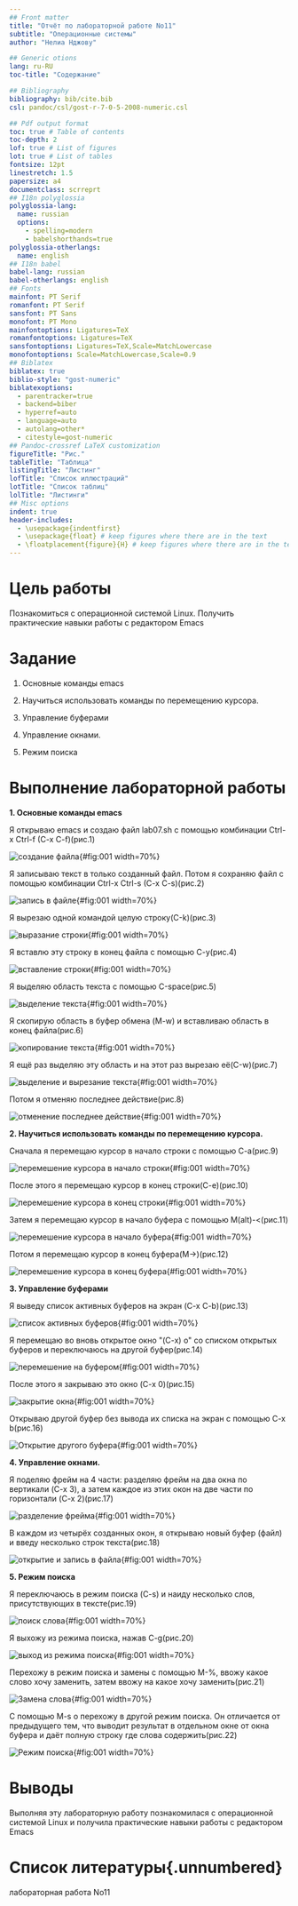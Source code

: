 ```yaml
---
## Front matter
title: "Отчёт по лабораторной работе No11"
subtitle: "Операционные системы"
author: "Нелиа Нджову"

## Generic otions
lang: ru-RU
toc-title: "Содержание"

## Bibliography
bibliography: bib/cite.bib
csl: pandoc/csl/gost-r-7-0-5-2008-numeric.csl

## Pdf output format
toc: true # Table of contents
toc-depth: 2
lof: true # List of figures
lot: true # List of tables
fontsize: 12pt
linestretch: 1.5
papersize: a4
documentclass: scrreprt
## I18n polyglossia
polyglossia-lang:
  name: russian
  options:
	- spelling=modern
	- babelshorthands=true
polyglossia-otherlangs:
  name: english
## I18n babel
babel-lang: russian
babel-otherlangs: english
## Fonts
mainfont: PT Serif
romanfont: PT Serif
sansfont: PT Sans
monofont: PT Mono
mainfontoptions: Ligatures=TeX
romanfontoptions: Ligatures=TeX
sansfontoptions: Ligatures=TeX,Scale=MatchLowercase
monofontoptions: Scale=MatchLowercase,Scale=0.9
## Biblatex
biblatex: true
biblio-style: "gost-numeric"
biblatexoptions:
  - parentracker=true
  - backend=biber
  - hyperref=auto
  - language=auto
  - autolang=other*
  - citestyle=gost-numeric
## Pandoc-crossref LaTeX customization
figureTitle: "Рис."
tableTitle: "Таблица"
listingTitle: "Листинг"
lofTitle: "Список иллюстраций"
lotTitle: "Список таблиц"
lolTitle: "Листинги"
## Misc options
indent: true
header-includes:
  - \usepackage{indentfirst}
  - \usepackage{float} # keep figures where there are in the text
  - \floatplacement{figure}{H} # keep figures where there are in the text
---
```


# Цель работы

Познакомиться с операционной системой Linux. Получить практические навыки работы с редактором Emacs

# Задание

1. Основные команды emacs

2. Научиться использовать команды по перемещению курсора.

3. Управление буферами

4. Управление окнами.

5. Режим поиска

# Выполнение лабораторной работы

**1. Основные команды emacs**

Я открываю emacs и создаю файл lab07.sh с помощью комбинации Ctrl-x Ctrl-f (C-x C-f)(рис.1)

![создание файла](image/01.png){#fig:001 width=70%}

Я записываю текст в только созданный файл. Потом я сохраняю файл с помощью комбинации Ctrl-x Ctrl-s (C-x C-s)(рис.2)

![запись в файле](image/03.png){#fig:001 width=70%}

Я вырезаю одной командой целую строку(С-k)(рис.3)

![выразание строки](image/04.png){#fig:001 width=70%}

Я вставлю эту строку в конец файла с помощью С-у(рис.4)

![вставление строки](image/05.png){#fig:001 width=70%}

Я выделяю область текста с помощью С-space(рис.5)

![выделение текста](image/07.png){#fig:001 width=70%}

Я скопирую область в буфер обмена (M-w) и вставливаю область в конец файла(рис.6)

![копирование текста](image/08.png){#fig:001 width=70%}

Я ещё раз выделяю эту область и на этот раз вырезаю её(С-w)(рис.7)

![выделение и вырезание текста](image/09.png){#fig:001 width=70%}

Потом я отменяю последнее действие(рис.8)

![отменение последнее действие](image/10.png){#fig:001 width=70%}

**2. Научиться использовать команды по перемещению курсора.**

Сначала я перемещаю курсор в начало строки с помощью С-а(рис.9)

![перемешение курсора в начало строки](image/11.png){#fig:001 width=70%}

После этого я перемещаю курсор в конец строки(С-е)(рис.10)

![перемешение курсора в конец строки](image/12.png){#fig:001 width=70%}

Затем я перемещаю курсор в начало буфера с помощью M(alt)-<(рис.11)

![перемешение курсора в начало буфера](image/13.png){#fig:001 width=70%}

Потом я перемещаю курсор в конец буфера(M->)(рис.12)

![перемешение курсора в конец буфера](image/14.png){#fig:001 width=70%}

**3. Управление буферами**

Я выведу список активных буферов на экран (C-x C-b)(рис.13)

![список активных буферов](image/15.png){#fig:001 width=70%}

Я перемещаю во вновь открытое окно "(C-x) o" со списком открытых буферов и переключаюсь на другой буфер(рис.14)

![перемешение на буфером](image/16.png){#fig:001 width=70%}

После этого я закрываю это окно (C-x 0)(рис.15)

![закрытие окна](image/17.png){#fig:001 width=70%}

Открываю другой буфер без вывода их списка на экран с помощью C-x b(рис.16)

![Открытие другого буфера](image/24.png){#fig:001 width=70%}

**4. Управление окнами.**

Я поделяю фрейм на 4 части: разделяю фрейм на два окна по вертикали (C-x 3), а затем каждое из этих окон на две части по горизонтали (C-x 2)(рис.17)

![разделение фрейма](image/18.png){#fig:001 width=70%}

В каждом из четырёх созданных окон, я открываю новый буфер (файл) и введу несколько строк текста(рис.18)

![открытие и запись в файла](image/19.png){#fig:001 width=70%}
 
**5. Режим поиска**

Я переключаюсь в режим поиска (C-s) и наиду несколько слов, присутствующих в тексте(рис.19)

![поиск слова](image/20.png){#fig:001 width=70%}

Я выхожу из режима поиска, нажав C-g(рис.20)

![выход из режима поиска](image/21.png){#fig:001 width=70%}

Перехожу в режим поиска и замены с помощью M-%, ввожу какое слово хочу заменить, затем ввожу на какое хочу заменить(рис.21)

![Замена слова](image/26.png){#fig:001 width=70%}

С помощью M-s о перехожу в другой режим поиска. Он отличается от предыдущего тем, что выводит результат в отдельном окне от окна буфера и даёт полную строку где слова содержить(рис.22)

![Режим поиска](image/27.png){#fig:001 width=70%}

# Выводы

Выполняя эту лабораторную работу познакомилася с операционной системой Linux и получила практические навыки работы с редактором Emacs

# Список литературы{.unnumbered}

лабораторная работа No11
